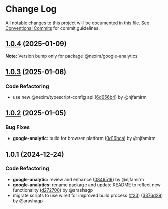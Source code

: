 # Change Log

All notable changes to this project will be documented in this file.
See [Conventional Commits](https://conventionalcommits.org) for commit guidelines.

## [1.0.4](https://github.com/the-nexim/nanolib/compare/@nexim/google-analytics@1.0.3...@nexim/google-analytics@1.0.4) (2025-01-09)

**Note:** Version bump only for package @nexim/google-analytics

## [1.0.3](https://github.com/the-nexim/nanolib/compare/@nexim/google-analytics@1.0.2...@nexim/google-analytics@1.0.3) (2025-01-06)

### Code Refactoring

* use new @nexim/typescript-config api ([6d656b4](https://github.com/the-nexim/nanolib/commit/6d656b483f27d556e59bdcec1220511c5c819cc8)) by @njfamirm

## [1.0.2](https://github.com/the-nexim/nanolib/compare/@nexim/google-analytics@1.0.1...@nexim/google-analytics@1.0.2) (2025-01-05)

### Bug Fixes

* **google-analytic:** build for browser platform ([0d16bca](https://github.com/the-nexim/nanolib/commit/0d16bca2529aae0dab368e68a5ad9a8c924037e2)) by @njfamirm

## 1.0.1 (2024-12-24)

### Code Refactoring

* **google-analytic:** review and enhance ([0849519](https://github.com/the-nexim/nanolib/commit/0849519e6e71bc77d3a4d5a9358ba0acb3e75cde)) by @njfamirm
* **google-analytics:** rename package and update README to reflect new functionality ([d272700](https://github.com/the-nexim/nanolib/commit/d272700a0ac1b10d3c1e53c96228c6a8d58a0772)) by @arashagp
* migrate scripts to use wireit for improved build process ([#23](https://github.com/the-nexim/nanolib/issues/23)) ([3376d29](https://github.com/the-nexim/nanolib/commit/3376d2944332f3f28a91eba6b63a8fa981faf774)) by @arashagp
